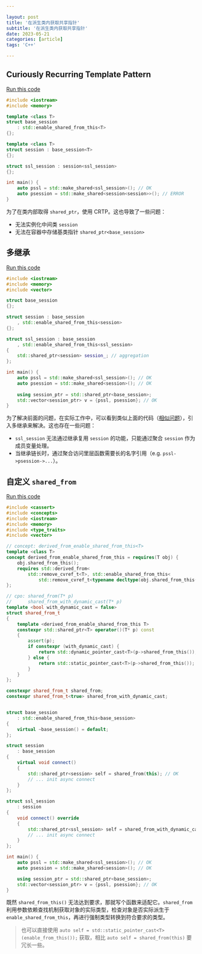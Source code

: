 ```yaml
---

layout: post
title: '在派生类内获取共享指针'
subtitle: '在派生类内获取共享指针'
date: 2023-05-21
categories: [article]
tags: 'C++' 

---
```


## Curiously Recurring Template Pattern

[Run this code](https://godbolt.org/z/zc43d491e)
```.cpp
#include <iostream>
#include <memory>

template <class T>
struct base_session
    : std::enable_shared_from_this<T>
{};

template <class T>
struct session : base_session<T>
{};

struct ssl_session : session<ssl_session>
{};

int main() {
    auto pssl = std::make_shared<ssl_session>(); // OK
    auto psession = std::make_shared<session<session>>(); // ERROR
}
```

为了在类内部取得 `shared_ptr`，使用 CRTP。这也导致了一些问题：
- 无法实例化中间类 `session`
- 无法在容器中存储基类指针 `shared_ptr<base_session>`

## 多继承

[Run this code](https://godbolt.org/z/je4xx3Td7)
```.cpp
#include <iostream>
#include <memory>
#include <vector>

struct base_session
{};

struct session : base_session
    , std::enable_shared_from_this<session>
{};

struct ssl_session : base_session
    , std::enable_shared_from_this<ssl_session>
{
    std::shared_ptr<session> session_; // aggregation
};

int main() {
    auto pssl = std::make_shared<ssl_session>(); // OK
    auto psession = std::make_shared<session>(); // OK
    
    using session_ptr = std::shared_ptr<base_session>;
    std::vector<session_ptr> v = {pssl, psession}; // OK
}
```

为了解决前面的问题，在实际工作中，可以看到类似上面的代码（[相似问题](https://www.codeproject.com/Articles/286304/Solution-for-multiple-enable-shared-from-this-in-i)），引入多继承来解决。这也存在一些问题：
- `ssl_session` 无法通过继承复用 `session` 的功能，只能通过聚合 `session` 作为成员变量处理。
- 当继承链长时，通过聚合访问里层函数需要长的名字引用（e.g. `pssl->psession->...`）。

## 自定义 `shared_from`

[Run this code](https://godbolt.org/z/eW66cxnqs)
```.cpp
#include <cassert>
#include <concepts>
#include <iostream>
#include <memory>
#include <type_traits>
#include <vector>

// concept: derived_from_enable_shared_from_this<T>
template <class T>
concept derived_from_enable_shared_from_this = requires(T obj) {
    obj.shared_from_this();
    requires std::derived_from<
        std::remove_cvref_t<T>, std::enable_shared_from_this<
            std::remove_cvref_t<typename decltype(obj.shared_from_this())::element_type>>>;
};

// cpo: shared_from(T* p)
//      shared_from_with_dynamic_cast(T* p)
template <bool with_dynamic_cast = false>
struct shared_from_t 
{
    template <derived_from_enable_shared_from_this T>
    constexpr std::shared_ptr<T> operator()(T* p) const 
    {
        assert(p);
        if constexpr (with_dynamic_cast) {
            return std::dynamic_pointer_cast<T>(p->shared_from_this()); 
        } else {
            return std::static_pointer_cast<T>(p->shared_from_this());
        }
    }
};

constexpr shared_from_t shared_from;
constexpr shared_from_t<true> shared_from_with_dynamic_cast;


struct base_session
    : std::enable_shared_from_this<base_session> 
{
    virtual ~base_session() = default;
};

struct session
    : base_session 
{
    virtual void connect()
    {
        std::shared_ptr<session> self = shared_from(this); // OK
        // ... init async connect
    }
};

struct ssl_session 
    : session
{
    void connect() override 
    {
        std::shared_ptr<ssl_session> self = shared_from_with_dynamic_cast(this); // OK
        // ... init async connect
    }
};

int main() {
    auto pssl = std::make_shared<ssl_session>(); // OK
    auto psession = std::make_shared<session>(); // OK

    using session_ptr = std::shared_ptr<base_session>;
    std::vector<session_ptr> v = {pssl, psession}; // OK
}
```

既然 `shared_from_this()` 无法达到要求，那就写个函数来适配它。`shared_from` 利用参数依赖查找机制获取对象的实际类型，检查对象是否实际派生于 `enable_shared_from_this`，再进行强制类型转换到符合要求的类型。

> 也可以直接使用 `auto self = std::static_pointer_cast<T>(enable_from_this());` 获取，相比 `auto self = shared_from(this)` 要冗长一些。